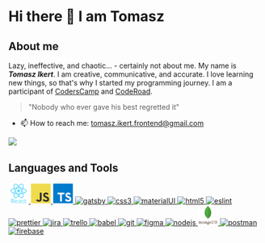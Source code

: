 # Hi there 👋 I am Tomasz

## About me
Lazy, ineffective, and chaotic... - certainly not about me. My name is ***Tomasz Ikert***. I am creative, communicative, and accurate. I love learning new things, so that's why I started my programming journey. I am a participant of [CodersCamp](https://www.coderscamp.edu.pl/) and [CodeRoad](https://coderoad.pl/).

> "Nobody who ever gave his best regretted it"

- 📫 How to reach me: tomasz.ikert.frontend@gmail.com  

[<img src="https://www.codewars.com/users/tomike/badges/large" />](https://www.codewars.com/users/tomike)

## Languages and Tools
<p align="left"> <a href="https://reactjs.org/" target="_blank"> <img src="https://raw.githubusercontent.com/devicons/devicon/master/icons/react/react-original-wordmark.svg" alt="react" width="40" height="40"/> </a> <a href="https://developer.mozilla.org/en-US/docs/Web/JavaScript" target="_blank"> <img src="https://raw.githubusercontent.com/devicons/devicon/master/icons/javascript/javascript-original.svg" alt="javascript" width="40" height="40"/> </a> <a href="https://www.typescriptlang.org/" target="_blank"> <img src="https://raw.githubusercontent.com/devicons/devicon/master/icons/typescript/typescript-original.svg" alt="typescript" width="40" height="40"/> </a> <a href="https://www.gatsbyjs.com/" target="_blank"> <img src="https://www.gatsbyjs.com/Gatsby-Monogram.svg" alt="gatsby" width="40" height="40"/> </a> <a href="https://www.w3schools.com/css/" target="_blank"> <img src="https://upload.wikimedia.org/wikipedia/commons/6/62/CSS3_logo.svg" alt="css3" width="40" height="40"/> </a> </a> <a href="https://mui.com/" target="_blank"> <img src="https://cdn.worldvectorlogo.com/logos/material-ui-1.svg" alt="materialUI" width="40" height="40"/> </a> <a href="https://www.w3.org/html/" target="_blank"> <img src="https://upload.wikimedia.org/wikipedia/commons/thumb/3/38/HTML5_Badge.svg/768px-HTML5_Badge.svg.png?20110131171049" alt="html5" width="40" height="40"/> </a> <a href="https://eslint.org/" target="_blank"> <img src="https://upload.wikimedia.org/wikipedia/commons/e/e3/ESLint_logo.svg" alt="eslint" width="40" height="40"/> </a> <a href="https://prettier.io/" target="_blank"> <img src="https://cdn.worldvectorlogo.com/logos/prettier-1.svg" alt="prettier" width="40" height="40"/> </a> <a href="https://www.atlassian.com/pl/software/jira" target="_blank"> <img src="https://seeklogo.com/images/J/jira-logo-C71F8C0324-seeklogo.com.png" alt="jira" width="40" height="40"/> </a> <a href="https://trello.com/" target="_blank"> <img src="https://www.vectorlogo.zone/logos/trello/trello-icon.svg" alt="trello" width="40" height="40"/> </a> <a href="https://babeljs.io/" target="_blank"> <img src="https://user-images.githubusercontent.com/3025322/87547253-bf050400-c6a2-11ea-950a-280311bc6cc8.png" alt="babel" width="40" height="40"/> </a>  <a href="https://git-scm.com/" target="_blank"> <img src="https://www.vectorlogo.zone/logos/git-scm/git-scm-icon.svg" alt="git" width="40" height="40"/> </a> <a href="https://www.figma.com/" target="_blank"> <img src="https://www.vectorlogo.zone/logos/figma/figma-icon.svg" alt="figma" width="40" height="40"/> </a> <a href="https://nodejs.org" target="_blank"> <img src="https://cdn.worldvectorlogo.com/logos/nodejs-icon.svg" alt="nodejs" width="40" height="40"/> </a>  <a href="https://www.mongodb.com/" target="_blank"> <img src="https://raw.githubusercontent.com/devicons/devicon/master/icons/mongodb/mongodb-original-wordmark.svg" alt="mongodb" width="40" height="40"/> </a>   <a href="https://postman.com" target="_blank"> <img src="https://www.vectorlogo.zone/logos/getpostman/getpostman-icon.svg" alt="postman" width="40" height="40"/> </a> <a href="https://firebase.google.com/" target="_blank"> <img src="https://www.vectorlogo.zone/logos/firebase/firebase-icon.svg" alt="firebase" width="40" height="40"/> </a></p>


<!--
**ike-tom/ike-tom** is a ✨ _special_ ✨ repository because its `README.md` (this file) appears on your GitHub profile.

Here are some ideas to get you started:

- 🔭 I’m currently working on ...
- 🌱 I’m currently learning ...
- 👯 I’m looking to collaborate on ...
- 🤔 I’m looking for help with ...
- 💬 Ask me about ...

- 😄 Pronouns: ...
- ⚡ Fun fact: ...
-->
